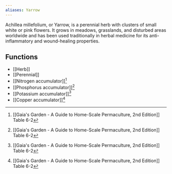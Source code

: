 ```yaml
---
aliases: Yarrow
---
```

Achillea millefolium, or Yarrow, is a perennial herb with clusters of small white or pink flowers. It grows in meadows, grasslands, and disturbed areas worldwide and has been used traditionally in herbal medicine for its anti-inflammatory and wound-healing properties.

## Functions
- [[Herb]]
- [[Perennial]]
- [[Nitrogen accumulator]][^1]
- [[Phosphorus accumulator]][^1]
- [[Potassium accumulator]][^1]
- [[Copper accumulator]][^1]

[^1]: [[Gaia's Garden - A Guide to Home-Scale Permaculture, 2nd Edition]] Table 6-2